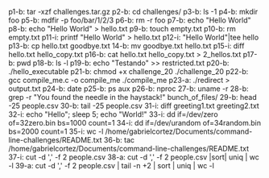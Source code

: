 p1-b: tar -xzf challenges.tar.gz 
p2-b: cd challenges/
p3-b: ls -1
p4-b: mkdir foo
p5-b: mdfir -p foo/bar/1/2/3
p6-b: rm -r foo
p7-b: echo "Hello World"
p8-b: echo "Hello World" > hello.txt
p9-b: touch empty.txt
p10-b: rm empty.txt
p11-i: printf "Hello World" > hello.txt
p12-i: "Hello World"|tee hello
p13-b: cp hello.txt goodbye.txt
14-b: mv goodbye.txt hello.txt
p15-i: diff hello.txt hello_copy.txt
p16-b: cat hello.txt hello_copy.txt > 2_hellos.txt
p17-b: pwd
p18-b: ls -l
p19-b: echo "Testando" >> restricted.txt
p20-b: ./hello_executable
p21-b: 
chmod +x challenge_20 
./challenge_20
p22-b:
gcc compile_me.c -o compile_me
./compile_me
p23-a: ./redirect > output.txt
p24-b: date
p25-b: ps aux
p26-b: nproc
27-b: uname -r
28-b: grep -r "You found the needle in the haystack!" bunch_of_files/
29-b: head -25 people.csv
30-b: tail -25 people.csv
31-i: diff greeting1.txt greeting2.txt
32-i: echo "Hello"; sleep 5; echo "World!"
33-i: dd if=/dev/zero of=32zero.bin bs=1000 count=1
34-i: dd if=/dev/urandom of=34random.bin bs=2000 count=1
35-i: wc -l /home/gabrielcortez/Documents/command-line-challenges/README.txt 
36-b: tac /home/gabrielcortez/Documents/command-line-challenges/README.txt
37-i:  cut -d ',' -f 2 people.csv 
38-a: cut -d ',' -f 2 people.csv |sort| uniq | wc -l
39-a: cut -d ',' -f 2 people.csv | tail -n +2 | sort | uniq | wc -l

















